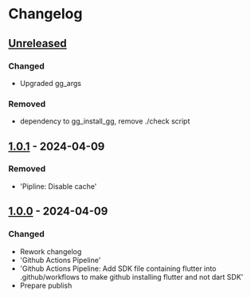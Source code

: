 # Changelog

## [Unreleased]

### Changed

- Upgraded gg\_args

### Removed

- dependency to gg\_install\_gg, remove ./check script

## [1.0.1] - 2024-04-09

### Removed

- 'Pipline: Disable cache'

## [1.0.0] - 2024-04-09

### Changed

- Rework changelog
- 'Github Actions Pipeline'
- 'Github Actions Pipeline: Add SDK file containing flutter into .github/workflows to make github installing flutter and not dart SDK'
- Prepare publish

[Unreleased]: https://github.com/inlavigo/gg_image_tools/compare/1.0.1...HEAD
[1.0.1]: https://github.com/inlavigo/gg_image_tools/compare/1.0.0...1.0.1
[1.0.0]: https://github.com/inlavigo/gg_image_tools/tag/%tag
